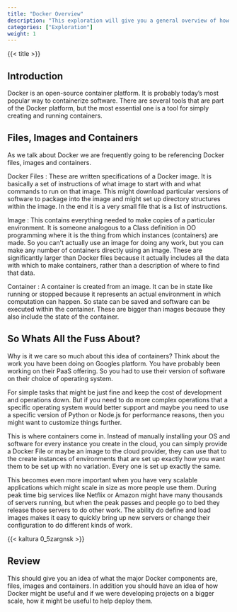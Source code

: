 ```yaml
---
title: "Docker Overview"
description: "This exploration will give you a general overview of how Docker works and what it does."
categories: ["Exploration"]
weight: 1
---
```

<!--- Make sure to fill out the title and description above, they will be used when generating lists of exploration topics -->
<!--- The weight above determines what order this will be shown among other exploration topics in this same folder, lower numbers are shown first. Start using at least multiples of 5, that way if you need to add a content page between existing ones there are enough open weights to do so. They are integers only -->

{{< title >}}
## Introduction
Docker is an open-source container platform.  It is probably today’s most popular way to containerize software. There are several tools that are part of the Docker platform, but the most essential one is a tool for simply creating and running containers. 

## Files, Images and Containers
As we talk about Docker we are frequently going to be referencing Docker files, images and containers.

Docker Files
: These are written specifications of a Docker image. It is basically a set of instructions of what image to start with and what commands to run on that image. This might download particular versions of software to package into the image and might set up directory structures within the image. In the end it is a very small file that is a list of instructions.

Image
: This contains everything needed to make copies of a particular environment. It is someone analogous to a Class definition in OO programming where it is the thing from which instances (containers) are made. So you can't actually use an image for doing any work, but you can make any number of containers directly using an image. These are significantly larger than Docker files because it actually includes all the data with which to make containers, rather than a description of where to find that data.

Container
: A container is created from an image. It can be in state like running or stopped because it represents an actual environment in which computation can happen. So state can be saved and software can be executed within the container. These are bigger than images because they also include the state of the container.

## So Whats All the Fuss About?
Why is it we care so much about this idea of containers? Think about the work you have been doing on Googles platform. You have probably been working on their PaaS offering. So you had to use their version of software on their choice of operating system.

For simple tasks that might be just fine and keep the cost of development and operations down. But if you need to do more complex operations that a specific operating system would better support and maybe you need to use a specific version of Python or Node.js for performance reasons, then you might want to customize things further.

This is where containers come in. Instead of manually installing your OS and software for every instance you create in the cloud, you can simply provide a Docker File or maybe an image to the cloud provider, they can use that to the create instances of environments that are set up exactly how you want them to be set up with no variation. Every one is set up exactly the same.

This becomes even more important when you have very scalable applications which might scale in size as more people use them. During peak time big services like Netflix or Amazon might have many thousands of servers running, but when the peak passes and people go to bed they release those servers to do other work. The ability do define and load images makes it easy to quickly bring up new servers or change their configuration to do different kinds of work.

{{< kaltura 0_5zargnsk >}}


## Review
This should give you an idea of what the major Docker components are, files, images and containers. In addition you should have an idea of how Docker might be useful and if we were developing projects on a bigger scale, how it might be useful to help deploy them.